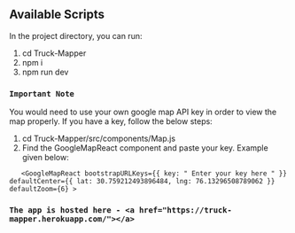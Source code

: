 

## Available Scripts

In the project directory, you can run:

1) cd Truck-Mapper
2) npm i
3) npm run dev

### `Important Note`

You would need to use your own google map API key in order to view the map properly. If you have a key, follow the below steps: 

1) cd Truck-Mapper/src/components/Map.js
2) Find the GoogleMapReact component and paste your key. Example given below: 

`    <GoogleMapReact
      bootstrapURLKeys={{ key: " Enter your key here " }}
      defaultCenter={{ lat: 30.759212493896484, lng: 76.13296508789062 }}
      defaultZoom={6}
    >
`

### `The app is hosted here - <a href="https://truck-mapper.herokuapp.com/"></a>`
